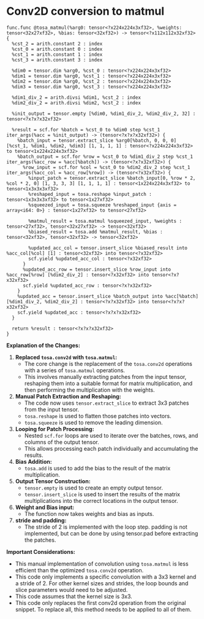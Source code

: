 # Conv2D conversion to matmul

```mlir
func.func @tosa_matmul(%arg0: tensor<?x224x224x3xf32>, %weights: tensor<32x27xf32>, %bias: tensor<32xf32>) -> tensor<?x112x112x32xf32> {
  %cst_2 = arith.constant 2 : index
  %cst_0 = arith.constant 0 : index
  %cst_1 = arith.constant 1 : index
  %cst_3 = arith.constant 3 : index

  %dim0 = tensor.dim %arg0, %cst_0 : tensor<?x224x224x3xf32>
  %dim1 = tensor.dim %arg0, %cst_1 : tensor<?x224x224x3xf32>
  %dim2 = tensor.dim %arg0, %cst_2 : tensor<?x224x224x3xf32>
  %dim3 = tensor.dim %arg0, %cst_3 : tensor<?x224x224x3xf32>

  %dim1_div_2 = arith.divsi %dim1, %cst_2 : index
  %dim2_div_2 = arith.divsi %dim2, %cst_2 : index

  %init_output = tensor.empty [%dim0, %dim1_div_2, %dim2_div_2, 32] : tensor<?x?x?x32xf32>

  %result = scf.for %batch = %cst_0 to %dim0 step %cst_1 iter_args(%acc = %init_output) -> (tensor<?x?x?x32xf32>) {
    %batch_input = tensor.extract_slice %arg0[%batch, 0, 0, 0] [%cst_1, %dim1, %dim2, %dim3] [1, 1, 1, 1] : tensor<?x224x224x3xf32> to tensor<1x224x224x3xf32>
    %batch_output = scf.for %row = %cst_0 to %dim1_div_2 step %cst_1 iter_args(%acc_row = %acc[%batch]) -> (tensor<?x?x32xf32>) {
      %row_input = scf.for %col = %cst_0 to %dim2_div_2 step %cst_1 iter_args(%acc_col = %acc_row[%row]) -> (tensor<?x32xf32>) {
        %input_patch = tensor.extract_slice %batch_input[0, %row * 2, %col * 2, 0] [1, 3, 3, 3] [1, 1, 1, 1] : tensor<1x224x224x3xf32> to tensor<1x3x3x3xf32>
        %reshaped_input = tosa.reshape %input_patch : tensor<1x3x3x3xf32> to tensor<1x27xf32>
        %squeezed_input = tosa.squeeze %reshaped_input {axis = array<i64: 0>} : tensor<1x27xf32> to tensor<27xf32>

        %matmul_result = tosa.matmul %squeezed_input, %weights : tensor<27xf32>, tensor<32x27xf32> -> tensor<32xf32>
        %biased_result = tosa.add %matmul_result, %bias : tensor<32xf32>, tensor<32xf32> -> tensor<32xf32>

        %updated_acc_col = tensor.insert_slice %biased_result into %acc_col[%col] [1] : tensor<32xf32> into tensor<?x32xf32>
        scf.yield %updated_acc_col : tensor<?x32xf32>
      }
      %updated_acc_row = tensor.insert_slice %row_input into %acc_row[%row] [%dim2_div_2] : tensor<?x32xf32> into tensor<?x?x32xf32>
      scf.yield %updated_acc_row : tensor<?x?x32xf32>
    }
    %updated_acc = tensor.insert_slice %batch_output into %acc[%batch] [%dim1_div_2, %dim2_div_2] : tensor<?x?x32xf32> into tensor<?x?x?x32xf32>
    scf.yield %updated_acc : tensor<?x?x?x32xf32>
  }

  return %result : tensor<?x?x?x32xf32>
}
```

**Explanation of the Changes:**

1.  **Replaced `tosa.conv2d` with `tosa.matmul`:**
    * The core change is the replacement of the `tosa.conv2d` operations with a series of `tosa.matmul` operations.
    * This involves manually extracting patches from the input tensor, reshaping them into a suitable format for matrix multiplication, and then performing the multiplication with the weights.
2.  **Manual Patch Extraction and Reshaping:**
    * The code now uses `tensor.extract_slice` to extract 3x3 patches from the input tensor.
    * `tosa.reshape` is used to flatten those patches into vectors.
    * `tosa.squeeze` is used to remove the leading dimension.
3.  **Looping for Patch Processing:**
    * Nested `scf.for` loops are used to iterate over the batches, rows, and columns of the output tensor.
    * This allows processing each patch individually and accumulating the results.
4.  **Bias Addition:**
    * `tosa.add` is used to add the bias to the result of the matrix multiplication.
5.  **Output Tensor Construction:**
    * `tensor.empty` is used to create an empty output tensor.
    * `tensor.insert_slice` is used to insert the results of the matrix multiplications into the correct locations in the output tensor.
6. **Weight and Bias input:**
    * The function now takes weights and bias as inputs.
7. **stride and padding:**
    * The stride of 2 is implemented with the loop step. padding is not implemented, but can be done by using tensor.pad before extracting the patches.

**Important Considerations:**

* This manual implementation of convolution using `tosa.matmul` is less efficient than the optimized `tosa.conv2d` operation.
* This code only implements a specific convolution with a 3x3 kernel and a stride of 2. For other kernel sizes and strides, the loop bounds and slice parameters would need to be adjusted.
* This code assumes that the kernel size is 3x3.
* This code only replaces the first conv2d operation from the original snippet. To replace all, this method needs to be applied to all of them.
